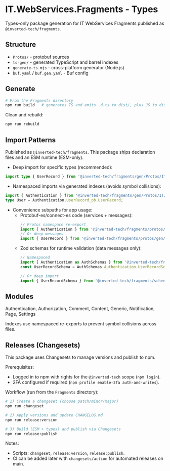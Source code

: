 # IT.WebServices.Fragments - Types

Types-only package generation for IT WebServices Fragments published as `@inverted-tech/fragments`.

## Structure
- `Protos/` - protobuf sources
- `ts-gen/` - generated TypeScript and barrel indexes
- `generate-ts.mjs` - cross-platform generator (Node.js)
- `buf.yaml` / `buf.gen.yaml` - Buf config

## Generate
```bash
# From the Fragments directory
npm run build   # generates TS and emits .d.ts to dist/, plus JS to dist/esm (ESM-only)
```

Clean and rebuild:
```bash
npm run rebuild
```

## Import Patterns
Published as `@inverted-tech/fragments`. This package ships declaration files and an ESM runtime (ESM-only).

- Deep import for specific types (recommended):
```ts
import type { UserRecord } from '@inverted-tech/fragments/gen/Protos/IT/WebServices/Fragments/Authentication/UserRecord_pb';
```

- Namespaced imports via generated indexes (avoids symbol collisions):
```ts
import { Authentication } from '@inverted-tech/fragments/gen/Protos/IT/WebServices/Fragments';
type User = Authentication.UserRecord_pb.UserRecord;
```

- Convenience subpaths for app usage:
  - Protobuf-es/connect-es code (services + messages):
    ```ts
    // Protos namespace re-export
    import { Authentication } from '@inverted-tech/fragments/protos/gen/Protos/IT/WebServices/Fragments';
    // Or deep messages
    import { UserRecord } from '@inverted-tech/fragments/protos/gen/Protos/IT/WebServices/Fragments/Authentication/UserRecord_pb';
    ```
  - Zod schemas for runtime validation (data messages only):
    ```ts
    // Namespaced
    import { Authentication as AuthSchemas } from '@inverted-tech/fragments/schemas/IT/WebServices/Fragments';
    const UserRecordSchema = AuthSchemas.Authentication.UserRecordSchema;

    // Or deep import
    import { UserRecordSchema } from '@inverted-tech/fragments/schemas/IT/WebServices/Fragments/Authentication/UserRecord';
    ```

## Modules
Authentication, Authorization, Comment, Content, Generic, Notification, Page, Settings

Indexes use namespaced re-exports to prevent symbol collisions across files.

## Releases (Changesets)
This package uses Changesets to manage versions and publish to npm.

Prerequisites:
- Logged in to npm with rights for the `@inverted-tech` scope (`npm login`).
- 2FA configured if required (`npm profile enable-2fa auth-and-writes`).

Workflow (run from the `Fragments` directory):
```bash
# 1) Create a changeset (choose patch/minor/major)
npm run changeset

# 2) Apply versions and update CHANGELOG.md
npm run release:version

# 3) Build (ESM + types) and publish via Changesets
npm run release:publish
```

Notes:
- Scripts: `changeset`, `release:version`, `release:publish`.
- CI can be added later with `changesets/action` for automated releases on main.

